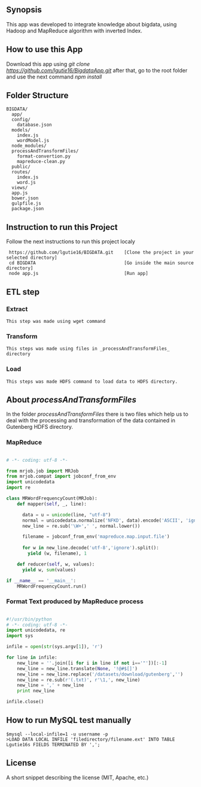## Synopsis

This app was developed to integrate knowledge about bigdata, using Hadoop and MapReduce algorithm with inverted Index.

## How to use this App
Download this app using _git clone https://github.com/lgutie16/BigdataApp.git_ after that, go to the root folder and use the next command _npm install_


## Folder Structure

```
BIGDATA/
  app/
  config/
  	database.json
  models/
  	index.js
  	wordModel.js
  node_modules/
  processAndTransformFiles/
  	format-convertion.py
  	mapreduce-clean.py
  public/
  routes/  	
  	index.js
  	word.js
  views/  
  app.js
  bower.json
  gulpfile.js  
  package.json
```


## Instruction to run this Project
Follow the next instructions to run this project localy

``` 
 https://github.com/lgutie16/BIGDATA.git 	[Clone the project in your selected directory]
 cd BIGDATA                                 [Go inside the main source directory]
 node app.js                                [Run app]

``` 

## ETL step
### Extract
	This step was made using wget command
### Transform
	This steps was made using files in _processAndTransformFiles_ directory

### Load
	This steps was made HDFS command to load data to HDFS directory.


## About _processAndTransformFiles_ 
In the folder _processAndTransformFiles_ there is two files which help us to deal with the processing and transformation of the data contained in Gutenberg HDFS directory.
### MapReduce
```python

# -*- coding: utf-8 -*-

from mrjob.job import MRJob
from mrjob.compat import jobconf_from_env
import unicodedata
import re

class MRWordFrequencyCount(MRJob):
    def mapper(self, _, line):

      data = u = unicode(line, "utf-8")
      normal = unicodedata.normalize('NFKD', data).encode('ASCII', 'ignore')
      new_line = re.sub('\W+',' ', normal.lower())

      filename = jobconf_from_env('mapreduce.map.input.file')
    
      for w in new_line.decode('utf-8','ignore').split():
        yield (w, filename), 1

    def reducer(self, w, values):
      yield w, sum(values)

if __name__ == '__main__':
    MRWordFrequencyCount.run()

``` 

### Format Text produced by MapReduce process
```python

#!/usr/bin/python
# -*- coding: utf-8 -*-
import unicodedata, re
import sys

infile = open(str(sys.argv[1]), 'r')

for line in infile:
	new_line = ''.join([i for i in line if not i=='"'])[:-1]
	new_line = new_line.translate(None, '!@#$[]')
	new_line = new_line.replace('/datasets/download/gutenberg','')
	new_line = re.sub(r'(.txt)', r'\1,', new_line)
	new_line = ',' + new_line
	print new_line

infile.close()

``` 

## How to run MySQL test manually

```
$mysql --local-infile=1 -u username -p
>LOAD DATA LOCAL INFILE 'filedirectory/filename.ext' INTO TABLE Lgutie16s FIELDS TERMINATED BY ',';

```


## License

A short snippet describing the license (MIT, Apache, etc.)

